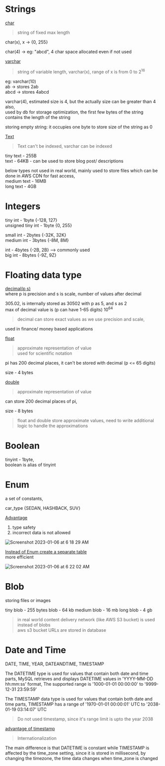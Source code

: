 # Strings

<ins>char</ins>  
> string of fixed max length

char(x), x -> {0, 255}

char(4) -> eg: "abcd", 4 char space allocated even if not used      

<ins>varchar</ins>  
> string of variable length, varchar(x), range of x is from 0 to 2<sup>16</sup>  

eg: varchar(10)       
ab -> stores 2ab    
abcd -> stores 4abcd    

varchar(4), estimated size is 4, but the actually size can be greater than 4 also,  
used by db for storage optimization, the first few bytes of the string contains the length of the string  

storing empty string: it occupies one byte to store size of the string as 0  

<ins>Text</ins>  
> Text can't be indexed, varchar can be indexed   

tiny text - 255B   
text - 64KB - can be used to store blog post/ descriptions    

below types not used in real world, mainly used to store files which can be done in AWS CDN for fast access,           
medium text - 16MB  
long text - 4GB  

# Integers 

tiny int - 1byte {-128, 127}  
unsigned tiny int - 1byte {0, 255}      

small int - 2bytes {-32K, 32K}  
medium int - 3bytes {-8M, 8M}     

int - 4bytes {-2B, 2B} --> commonly used  
big int - 8bytes {-9Z, 9Z}  

# Floating data type
<ins>decimal(p,s)</ins>     
where p is precision and s is scale, number of values after decimal  

305.02, is internally stored as 30502 with p as 5, and s as 2  
max of decimal value is (p can have 1-65 digits) 10<sup>64</sup>  

> decimal can store exact values as we use precision and scale, 

used in finance/ money based applications   

<ins>float</ins>    
> approximate representation of value   
> used for scientific notation    

pi has 200 decimal places, it can't be stored with decimal (p <= 65 digits)   

size - 4 bytes

<ins>double</ins>   
> approximate representation of value   

can store 200 decimal places of pi, 

size - 8 bytes  

> float and double store approximate values, need to write additional logic to handle the approximations

# Boolean    
tinyint - 1byte,      
boolean is alias of tinyint     

# Enum    
a set of constants, 

car_type {SEDAN, HASHBACK, SUV}

<ins>Advantage</ins>    
1. type safety
2. incorrect data is not allowed


![Screenshot 2023-01-06 at 6 18 29 AM](https://user-images.githubusercontent.com/16437905/210907324-1fccbd82-30dd-4010-a063-14b141da6319.png)

<ins>Instead of Enum create a separate table</ins>    
more efficient 

![Screenshot 2023-01-06 at 6 22 02 AM](https://user-images.githubusercontent.com/16437905/210907629-9b5a3e38-550a-499d-9aa0-ba54d803533b.png)

# Blob

storing files or images   

tiny blob - 255 bytes
blob - 64 kb
medium blob - 16 mb
long blob - 4 gb

> in real world content delivery network (like AWS S3 bucket) is used instead of blobs    
> aws s3 bucket URLs are stored in database   

# Date and Time

DATE, TIME, YEAR, DATEANDTIME, TIMESTAMP

The DATETIME type is used for values that contain both date and time parts, MySQL retrieves and displays DATETIME values in 'YYYY-MM-DD hh:mm:ss' format, The supported range is '1000-01-01 00:00:00' to '9999-12-31 23:59:59'   

The TIMESTAMP data type is used for values that contain both date and time parts, TIMESTAMP has a range of '1970-01-01 00:00:01' UTC to '2038-01-19 03:14:07' UTC   

> Do not used timestamp, since it's range limit is upto the year 2038   

<ins>advantage of timestamp</ins>   

> Internationalization    

The main difference is that DATETIME is constant while TIMESTAMP is affected by the time_zone setting, since it is stored in millisecond, by changing the timezone, the time data changes when time_zone is changed     
